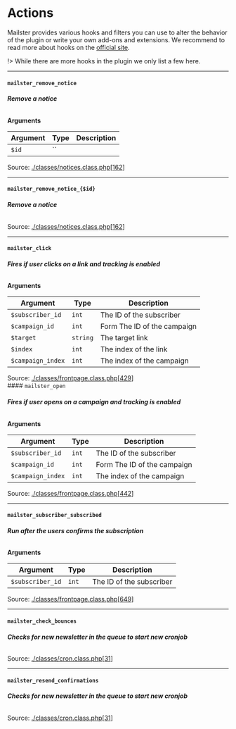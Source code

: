 # Actions
Mailster provides various hooks and filters you can use to alter the behavior of the plugin or write your own add-ons and extensions. We recommend to read more about hooks on the [official site](https://developer.wordpress.org/plugins/hooks/).

!>  While there are more hooks in the plugin we only list a few here.

<hr>

#### `mailster_remove_notice`

###### **Remove a notice**

**Arguments**

Argument | Type | Description
-------- | ---- | -----------
`$id` | `` | 

Source: [./classes/notices.class.php](https://github.com/everpress-co/mailster/blob/4.1.6/./classes/notices.class.php)[[162](https://github.com/everpress-co/mailster/blob/4.1.6/./classes/notices.class.php#L162-L181)]<br>

<hr>

#### `mailster_remove_notice_{$id}`

###### **Remove a notice**


Source: [./classes/notices.class.php](https://github.com/everpress-co/mailster/blob/4.1.6/./classes/notices.class.php)[[162](https://github.com/everpress-co/mailster/blob/4.1.6/./classes/notices.class.php#L162-L182)]<br>

<hr>

#### `mailster_click`

###### **Fires if user clicks on a link and tracking is enabled**

**Arguments**

Argument | Type | Description
-------- | ---- | -----------
`$subscriber_id` | `int` | The ID of the subscriber
`$campaign_id` | `int` | Form The ID of the campaign
`$target` | `string` | The target link
`$index` | `int` | The index of the link
`$campaign_index` | `int` | The index of the campaign

Source: [./classes/frontpage.class.php](https://github.com/everpress-co/mailster/blob/4.1.6/./classes/frontpage.class.php)[[429](https://github.com/everpress-co/mailster/blob/4.1.6/./classes/frontpage.class.php#L429-L438)]<br>#### `mailster_open`

###### **Fires if user opens on a campaign and tracking is enabled**

**Arguments**

Argument | Type | Description
-------- | ---- | -----------
`$subscriber_id` | `int` | The ID of the subscriber
`$campaign_id` | `int` | Form The ID of the campaign
`$campaign_index` | `int` | The index of the campaign

Source: [./classes/frontpage.class.php](https://github.com/everpress-co/mailster/blob/4.1.6/./classes/frontpage.class.php)[[442](https://github.com/everpress-co/mailster/blob/4.1.6/./classes/frontpage.class.php#L442-L449)]<br>

<hr>

#### `mailster_subscriber_subscribed`

###### **Run after the users confirms the subscription**

**Arguments**

Argument | Type | Description
-------- | ---- | -----------
`$subscriber_id` | `int` | The ID of the subscriber

Source: [./classes/frontpage.class.php](https://github.com/everpress-co/mailster/blob/4.1.6/./classes/frontpage.class.php)[[649](https://github.com/everpress-co/mailster/blob/4.1.6/./classes/frontpage.class.php#L649-L654)]<br>

<hr>

#### `mailster_check_bounces`

###### **Checks for new newsletter in the queue to start new cronjob**


Source: [./classes/cron.class.php](https://github.com/everpress-co/mailster/blob/4.1.6/./classes/cron.class.php)[[31](https://github.com/everpress-co/mailster/blob/4.1.6/./classes/cron.class.php#L31-L37)]<br>

<hr>

#### `mailster_resend_confirmations`

###### **Checks for new newsletter in the queue to start new cronjob**


Source: [./classes/cron.class.php](https://github.com/everpress-co/mailster/blob/4.1.6/./classes/cron.class.php)[[31](https://github.com/everpress-co/mailster/blob/4.1.6/./classes/cron.class.php#L31-L40)]<br>



